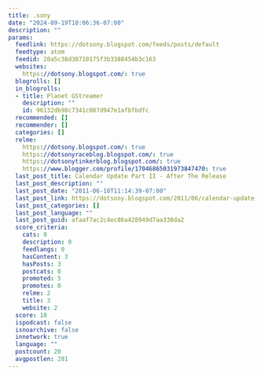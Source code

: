 ```yaml
---
title: .sony
date: "2024-09-19T10:06:36-07:00"
description: ""
params:
  feedlink: https://dotsony.blogspot.com/feeds/posts/default
  feedtype: atom
  feedid: 20a5c38d38710175f3b3388454b3c163
  websites:
    https://dotsony.blogspot.com/: true
  blogrolls: []
  in_blogrolls:
  - title: Planet GStreamer
    description: ""
    id: 96132db98c7341c087d947e1afbfbdfc
  recommended: []
  recommender: []
  categories: []
  relme:
    https://dotsony.blogspot.com/: true
    https://dotsonyraceblog.blogspot.com/: true
    https://dotsonytinkerblog.blogspot.com/: true
    https://www.blogger.com/profile/17046865031973847470: true
  last_post_title: Calendar Update Part II - After The Release
  last_post_description: ""
  last_post_date: "2011-06-10T11:14:39-07:00"
  last_post_link: https://dotsony.blogspot.com/2011/06/calendar-update-part-ii-after-release.html
  last_post_categories: []
  last_post_language: ""
  last_post_guid: afaaf7ac2c4ec86a428949d7aa338da2
  score_criteria:
    cats: 0
    description: 0
    feedlangs: 0
    hasContent: 3
    hasPosts: 3
    postcats: 0
    promoted: 5
    promotes: 0
    relme: 2
    title: 3
    website: 2
  score: 18
  ispodcast: false
  isnoarchive: false
  innetwork: true
  language: ""
  postcount: 20
  avgpostlen: 281
---
```

